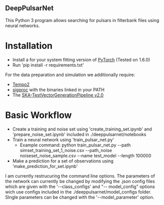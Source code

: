 ## DeepPulsarNet
 
This Python 3 program allows searching for pulsars in filterbank files using neural networks.

# Installation

* Install a for your system fitting version of [PyTorch](http://github.com) (Tested on 1.6.0)
* Run 'pip install -r requirements.txt'

For the data preparation and simulation we additionally require:
* [Tempo2](https://bitbucket.org/psrsoft/tempo2/)
* [sigproc](https://github.com/SixByNine/sigproc) with the binaries linked in your PATH
* The [SKA-TestVectorGenerationPipeline v2.0](https://github.com/scienceguyrob/SKA-TestVectorGenerationPipeline/tree/v2.0)

# Basic Workflow

* Create a training and noise set using 'create_training_set.ipynb' and 'prepare_noise_set.ipynb' included in ./deeppulsarnet/notebooks
* Train a neural network using 'train_pulsar_net.py'
	* Example command: python train_pulsar_net.py --path simset_training_set_1_noise.csv --path_noise noiseset_noise_sample.csv --name test_model --length 100000
* Make a prediction for a set of observations using 'make_prediction_for_set.ipynb'

I am currently restrucuring the command line options. The parameters of the network can currently be changed by modifying the .json config files which are given with the '--class_configs' and "-- model_config" options wich use configs included in the ./deeppulsarnet/model_configs folder. SIngle parameters can be changed with the '--model_parameter' option.